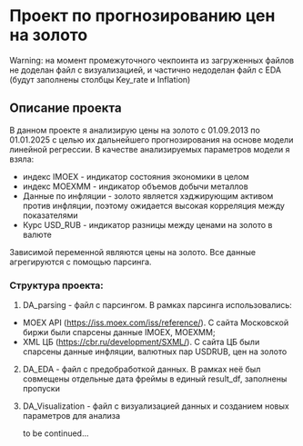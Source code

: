 # Проект по прогнозированию цен на золото

Warning: на момент промежуточного чекпоинта из загруженных файлов не доделан файл с визуализацией, и частично недоделан файл с EDA (будут заполнены столбцы Key_rate и Inflation)

## Описание проекта

В данном проекте я анализирую цены на золото с 01.09.2013 по 01.01.2025 с целью их дальнейшего прогнозирования на основе модели линейной регрессии. В качестве анализируемых параметров модели я взяла:
* индекс IMOEX - индикатор состояния экономики в целом
* индекс MOEXMM - индикатор объемов добычи металлов
* Данные по инфляции - золото является хэджирующим активом против инфляции, поэтому ожидается высокая корреляция между показателями
* Курс USD_RUB - индикатор разницы между ценами на золото в валюте

Зависимой переменной являются цены на золото. Все данные агрегируются с помощью парсинга.

### Структура проекта:
1) DA_parsing - файл с парсингом.
В рамках парсинга использовались:
* MOEX API (https://iss.moex.com/iss/reference/). С сайта Московской биржи были спарсены данные IMOEX, MOEXMM;
* XML ЦБ (https://cbr.ru/development/SXML/). С сайта ЦБ были спарсены данные инфляции, валютных пар USDRUB, цен на золото

2) DA_EDA - файл с предобработкой данных. В рамках неё был совмещены отдельные дата фреймы в единый result_df, заполнены пропуски

3) DA_Visualization - файл с визуализацией данных и созданием новых параметров для анализа

   to be continued...
  



